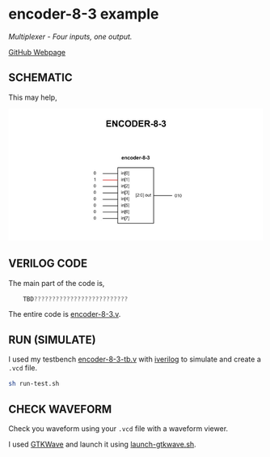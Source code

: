 # encoder-8-3 example

_Multiplexer - Four inputs, one output._

[GitHub Webpage](https://jeffdecola.github.io/my-systemverilog-examples/)

## SCHEMATIC

This may help,

![IMAGE - encoder-8-3.jpg - IMAGE](../../../docs/pics/encoder-8-3.jpg)

## VERILOG CODE

The main part of the code is,

```verilog
    TBD??????????????????????????
```

The entire code is
[encoder-8-3.v](encoder-8-3.v).

## RUN (SIMULATE)

I used my testbench
[encoder-8-3-tb.v](encoder-8-3-tb.v) with
[iverilog](https://github.com/JeffDeCola/my-cheat-sheets/tree/master/hardware/tools/simulation/iverilog-cheat-sheet)
to simulate and create a `.vcd` file.

```bash
sh run-test.sh
```

## CHECK WAVEFORM

Check you waveform using your `.vcd` file with a waveform viewer.

I used [GTKWave](https://github.com/JeffDeCola/my-cheat-sheets/tree/master/hardware/tools/simulation/gtkwave-cheat-sheet)
and launch it using
[launch-gtkwave.sh](launch-gtkwave.sh).
